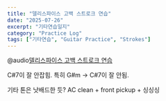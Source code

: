 ```yaml
---
title: "델리스파이스 고백 스트로크 연습"
date: "2025-07-26"
excerpt: "기타연습일지"
category: "Practice Log"
tags: ["기타연습", "Guitar Practice", "Strokes"]
---
```


@audio[델리스파이스 고백 스트로크 연습](/post/guitar/20250726/고백_인트로_스트로크.mp3)

C#7이 잘 안잡힘. 특히 G#m -> C#7이 잘 안됨.

기타 톤은 낫배드한 듯? AC clean + front pickup + 싱싱싱

